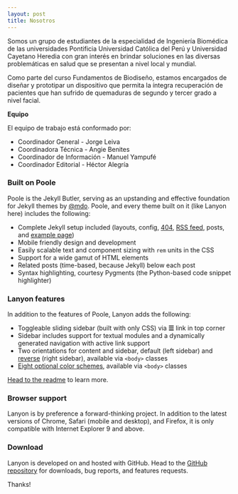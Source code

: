```yaml
---
layout: post
title: Nosotros
---
```


Somos un grupo de estudiantes de la especialidad de Ingeniería Biomédica de las universidades Pontificia Universidad Católica del Perú y Universidad Cayetano Heredia con gran interés en brindar soluciones en las diversas problemáticas en salud que se presentan a nivel local y mundial.

Como parte del curso Fundamentos de Biodiseño, estamos encargados de diseñar y prototipar un dispositivo que permita la íntegra recuperación de pacientes que han sufrido de quemaduras de segundo y tercer grado a nivel facial.

<b> Equipo </b>

El equipo de trabajo está conformado por:

- Coordinador General - Jorge Leiva
- Coordinadora Técnica - Angie Benites
- Coordinador de Información - Manuel Yampufé
- Coordinador Editorial - Héctor Alegría

### Built on Poole

Poole is the Jekyll Butler, serving as an upstanding and effective foundation for Jekyll themes by [@mdo](https://twitter.com/mdo). Poole, and every theme built on it (like Lanyon here) includes the following:

* Complete Jekyll setup included (layouts, config, [404](/404), [RSS feed](/atom.xml), posts, and [example page](/about))
* Mobile friendly design and development
* Easily scalable text and component sizing with `rem` units in the CSS
* Support for a wide gamut of HTML elements
* Related posts (time-based, because Jekyll) below each post
* Syntax highlighting, courtesy Pygments (the Python-based code snippet highlighter)

### Lanyon features

In addition to the features of Poole, Lanyon adds the following:

* Toggleable sliding sidebar (built with only CSS) via **☰** link in top corner
* Sidebar includes support for textual modules and a dynamically generated navigation with active link support
* Two orientations for content and sidebar, default (left sidebar) and [reverse](https://github.com/poole/lanyon#reverse-layout) (right sidebar), available via `<body>` classes
* [Eight optional color schemes](https://github.com/poole/lanyon#themes), available via `<body>` classes

[Head to the readme](https://github.com/poole/lanyon#readme) to learn more.

### Browser support

Lanyon is by preference a forward-thinking project. In addition to the latest versions of Chrome, Safari (mobile and desktop), and Firefox, it is only compatible with Internet Explorer 9 and above.

### Download

Lanyon is developed on and hosted with GitHub. Head to the <a href="https://github.com/poole/lanyon">GitHub repository</a> for downloads, bug reports, and features requests.

Thanks!

